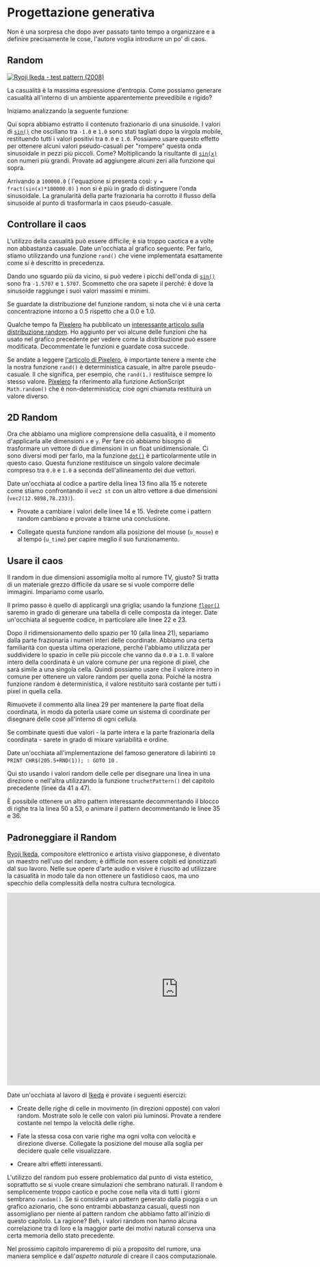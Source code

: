 # Progettazione generativa

Non è una sorpresa che dopo aver passato tanto tempo a organizzare e a definire precisamente le cose, l'autore voglia introdurre un po' di caos.

## Random

[![Ryoji Ikeda - test pattern (2008) ](ryoji-ikeda.jpg) ](http://www.ryojiikeda.com/project/testpattern/#testpattern_live_set)

La casualità è la massima espressione d'entropia. Come possiamo generare casualità all'interno di un ambiente apparentemente prevedibile e rigido?

Iniziamo analizzando la seguente funzione:

<div class="simpleFunction" data="y = fract(sin(x)*1.0);"></div>

Qui sopra abbiamo estratto il contenuto frazionario di una sinusoide. I valori di [```sin()```](../glossary/?search=sin) che oscillano tra ```-1.0``` e ```1.0``` sono stati tagliati dopo la virgola mobile, restituendo tutti i valori positivi tra ```0.0``` e ```1.0```. Possiamo usare questo effetto per ottenere alcuni valori pseudo-casuali per "rompere" questa onda sinusoidale in pezzi più piccoli. Come? Moltiplicando la risultante di  [```sin(x)```](../glossary/?search=sin) con numeri più grandi. Provate ad aggiungere alcuni zeri alla funzione qui sopra.

Arrivando a ```100000.0``` ( l'equazione si presenta così: ```y = fract(sin(x)*100000.0)``` ) non si è più in grado di distinguere l'onda sinusoidale. La granularità della parte frazionaria ha corrotto il flusso della sinusoide al punto di trasformarla in caos pseudo-casuale.

## Controllare il caos

L'utilizzo della casualità può essere difficile; è sia troppo caotica e a volte non abbastanza casuale. Date un'occhiata al grafico seguente. Per farlo, stiamo utilizzando una funzione ```rand()``` che viene implementata esattamente come si è descritto in precedenza.

Dando uno sguardo più da vicino, si può vedere i picchi dell'onda di [```sin()```](../glossary/?search=sin) sono fra ```-1.5707``` e ```1.5707```. Scommetto che ora sapete il perché: è dove la sinusoide raggiunge i suoi valori massimi e minimi.

Se guardate la distribuzione del funzione random, si nota che vi è una certa concentrazione intorno a 0.5 rispetto che a 0.0 e 1.0.

<div class="simpleFunction" data="y = rand(x);
//y = rand(x)*rand(x);
//y = sqrt(rand(x));
//y = pow(rand(x),5.);"></div>

Qualche tempo fa [Pixelero](https://pixelero.wordpress.com) ha pubblicato un [interessante articolo sulla distribuzione random](https://pixelero.wordpress.com/2008/04/24/various-functions-and-various-distributions-with-mathrandom/). Ho aggiunto per voi alcune delle funzioni che ha usato nel grafico precedente per vedere come la distribuzione può essere modificata. Decommentate le funzioni e guardate cosa succede.

Se andate a leggere [l'articolo di Pixelero](https://pixelero.wordpress.com/2008/04/24/various-functions-and-various-distributions-with-mathrandom/), è importante tenere a mente che la nostra funzione ```rand()```  è deterministica casuale, in altre parole pseudo-casuale. Il che significa, per esempio, che ```rand(1.)``` restituisce sempre lo stesso valore. [Pixelero](https://pixelero.wordpress.com/2008/04/24/various-functions-and-various-distributions-with-mathrandom/) fa riferimento alla funzione ActionScript ```Math.random()``` che è non-deterministica; cioè ogni chiamata restituirà un valore diverso.

## 2D Random

Ora che abbiamo una migliore comprensione della casualità, è il momento d'applicarla alle dimensioni ```x``` e ```y```. Per fare ciò abbiamo bisogno di trasformare un vettore di due dimensioni in un float unidimensionale. Ci sono diversi modi per farlo, ma la funzione [```dot()```](../glossary/?search=dot) è particolarmente utile in questo caso. Questa funzione restituisce un singolo valore decimale compreso tra ```0.0``` e ```1.0``` a seconda dell'allineamento dei due vettori.

<div class="codeAndCanvas" data="2d-random.frag"></div>

Date un'occhiata al codice a partire della linea 13 fino alla 15 e noterete come stiamo confrontando il ```vec2 st``` con un altro vettore a due dimensioni (```vec2(12.9898,78.233)```).

* Provate a cambiare i valori delle linee 14 e 15. Vedrete come i pattern random cambiano e provate a trarne una conclusione.

* Collegate questa funzione random alla posizione del mouse (```u_mouse```) e al tempo (```u_time```) per capire meglio il suo funzionamento.

## Usare il caos

Il random in due dimensioni assomiglia molto al rumore TV, giusto? Si tratta di un materiale grezzo difficile da usare se si vuole comporre delle immagini. Impariamo come usarlo.

Il primo passo è quello di applicargli una griglia; usando la funzione [```floor()```](../glossary/?search=floor) saremo in grado di generare una tabella di celle composta da integer. Date un'occhiata al seguente codice, in particolare alle linee 22 e 23.

<div class="codeAndCanvas" data="2d-random-mosaic.frag"></div>

Dopo il ridimensionamento dello spazio per 10 (alla linea 21), separiamo dalla parte frazionaria i numeri interi delle coordinate. Abbiamo una certa familiarità con questa ultima operazione, perché l'abbiamo utilizzata per suddividere lo spazio in celle più piccole che vanno da ```0.0``` a ```1.0```. Il valore intero della coordinata è un valore comune per una regione di pixel, che sarà simile a una singola cella. Quindi possiamo usare che il valore intero in comune per ottenere un valore random per quella zona. Poiché la nostra funzione random è deterministica, il valore restituito sarà costante per tutti i pixel in quella cella.

Rimuovete il commento alla linea 29 per mantenere la parte float della coordinata, in modo da poterla usare come un sistema di coordinate per disegnare delle cose all'interno di ogni cellula.

Se combinate questi due valori - la parte intera e la parte frazionaria della coordinata - sarete in grado di mixare variabilità e ordine.

Date un'occhiata all'implementazione del famoso generatore di labirinti ```10 PRINT CHR$(205.5+RND(1)); : GOTO 10``` .

<div class="codeAndCanvas" data="2d-random-truchet.frag"></div>

Qui sto usando i valori random delle celle per disegnare una linea in una direzione o nell'altra utilizzando la funzione ```truchetPattern()``` del capitolo precedente (linee da 41 a 47).

È possibile ottenere un altro pattern interessante decommentando il blocco di righe tra la linea 50 a 53, o animare il pattern decommentando le linee 35 e 36.

## Padroneggiare il Random

[Ryoji Ikeda](http://www.ryojiikeda.com/), compositore elettronico e artista visivo giapponese, è diventato un maestro nell'uso del random; è difficile non essere colpiti ed ipnotizzati dal suo lavoro. Nelle sue opere d'arte audio e visive è riuscito ad utilizzare la casualità in modo tale da non ottenere un fastidioso caos, ma uno specchio della complessità della nostra cultura tecnologica.

<iframe src="https://player.vimeo.com/video/76813693?title=0&byline=0&portrait=0" width="800" height="450" frameborder="0" webkitallowfullscreen mozallowfullscreen allowfullscreen></iframe>

Date un'occhiata al lavoro di [Ikeda](http://www.ryojiikeda.com/) e provate i seguenti esercizi:

* Create delle righe di celle in movimento (in direzioni opposte) con valori random. Mostrate solo le celle con valori più luminosi. Provate a rendere costante nel tempo la velocità delle righe.

<a href="../edit.php#10/ikeda-00.frag"><canvas id="custom" class="canvas" data-fragment-url="ikeda-00.frag"  width="520px" height="200px"></canvas></a>

* Fate la stessa cosa con varie righe ma ogni volta con velocità e direzione diverse. Collegate la posizione del mouse alla soglia per decidere quale celle visualizzare.

<a href="../edit.php#10/ikeda-03.frag"><canvas id="custom" class="canvas" data-fragment-url="ikeda-03.frag"  width="520px" height="200px"></canvas></a>

* Creare altri effetti interessanti.

<a href="../edit.php#10/ikeda-04.frag"><canvas id="custom" class="canvas" data-fragment-url="ikeda-04.frag"  width="520px" height="200px"></canvas></a>

L'utilizzo del random può essere problematico dal punto di vista estetico, soprattutto se si vuole creare simulazioni che sembrano naturali. Il random è semplicemente troppo caotico e poche cose nella vita di tutti i giorni sembrano ```random()```. Se si considera un pattern generato dalla pioggia o un grafico azionario, che sono entrambi abbastanza casuali, questi non assomigliano per niente al pattern random che abbiamo fatto all'inizio di questo capitolo. La ragione? Beh, i valori random non hanno alcuna correlazione tra di loro e la maggior parte dei motivi naturali conserva una certa memoria dello stato precedente.

Nel prossimo capitolo impareremo di più a proposito del rumore, una maniera semplice e dall'*aspetto naturale* di creare il caos computazionale.

